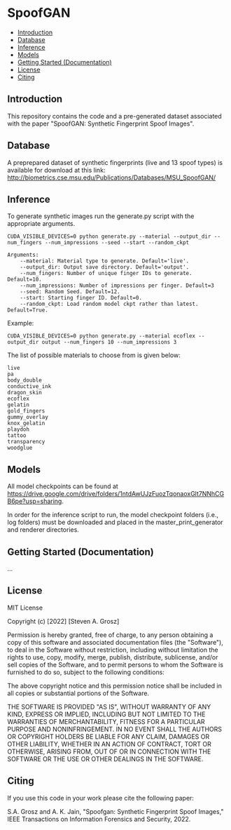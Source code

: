 # SpoofGAN
- [Introduction](#Introduction)
- [Database](#Database)
- [Inference](#Inference)
- [Models](#Models)
- [Getting Started (Documentation)](#Getting-Started-Documentation)
- [License](#License)
- [Citing](#Citing)

## Introduction

This repository contains the code and a pre-generated dataset associated with the paper "SpoofGAN: Synthetic Fingerprint Spoof Images".

## Database

A preprepared dataset of synthetic fingerprints (live and 13 spoof types) is available for download at this link: http://biometrics.cse.msu.edu/Publications/Databases/MSU_SpoofGAN/ 

## Inference

To generate synthetic images run the generate.py script with the appropriate arguments.

	CUDA_VISIBLE_DEVICES=0 python generate.py --material --output_dir --num_fingers --num_impressions --seed --start --random_ckpt

	Arguments:
		--material: Material type to generate. Default='live'.
		--output_dir: Output save directory. Default='output'.
		--num_fingers: Number of unique finger IDs to generate. Default=10.
		--num_impressions: Number of impressions per finger. Default=3
		--seed: Random Seed. Default=12.
		--start: Starting finger ID. Default=0.
		--random_ckpt: Load random model ckpt rather than latest. Default=True.

Example:

	CUDA_VISIBLE_DEVICES=0 python generate.py --material ecoflex --output_dir output --num_fingers 10 --num_impressions 3

The list of possible materials to choose from is given below:

	live
	pa
	body_double
	conductive_ink
	dragon_skin
	ecoflex
	gelatin
	gold_fingers
	gummy_overlay
	knox_gelatin
	playdoh
	tattoo
	transparency
	woodglue


## Models

All model checkpoints can be found at https://drive.google.com/drive/folders/1ntdAwUJzFuozTqonaoxGlt7NNhCGB6pe?usp=sharing.

In order for the inference script to run, the model checkpoint folders (i.e., log folders) must be downloaded and placed in the master_print_generator and renderer directories. 

## Getting Started (Documentation)

...

## License

MIT License

Copyright (c) [2022] [Steven A. Grosz]

Permission is hereby granted, free of charge, to any person obtaining a copy
of this software and associated documentation files (the "Software"), to deal
in the Software without restriction, including without limitation the rights
to use, copy, modify, merge, publish, distribute, sublicense, and/or sell
copies of the Software, and to permit persons to whom the Software is
furnished to do so, subject to the following conditions:

The above copyright notice and this permission notice shall be included in all copies or substantial portions of the Software.

THE SOFTWARE IS PROVIDED "AS IS", WITHOUT WARRANTY OF ANY KIND, EXPRESS OR
IMPLIED, INCLUDING BUT NOT LIMITED TO THE WARRANTIES OF MERCHANTABILITY,
FITNESS FOR A PARTICULAR PURPOSE AND NONINFRINGEMENT. IN NO EVENT SHALL THE
AUTHORS OR COPYRIGHT HOLDERS BE LIABLE FOR ANY CLAIM, DAMAGES OR OTHER
LIABILITY, WHETHER IN AN ACTION OF CONTRACT, TORT OR OTHERWISE, ARISING FROM,
OUT OF OR IN CONNECTION WITH THE SOFTWARE OR THE USE OR OTHER DEALINGS IN THE
SOFTWARE.

## Citing

If you use this code in your work please cite the following paper:

S.A. Grosz and A. K. Jain, "Spoofgan: Synthetic Fingerprint Spoof Images," IEEE Transactions on Information Forensics and Security, 2022.